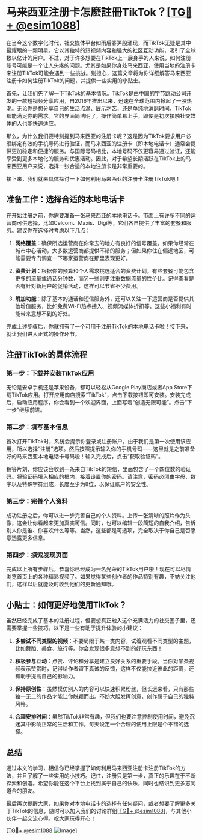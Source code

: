 # 马来西亚注册卡怎麽註冊TikTok？[[TG💪+ @esim1088](https://t.me/s/esim1088)]

在当今这个数字化时代，社交媒体平台如雨后春笋般涌现，而TikTok无疑是其中最耀眼的一颗明星。它以其独特的短视频内容和强大的社区互动功能，吸引了全球数以亿计的用户。不过，对于许多想要在TikTok上一展身手的人来说，如何注册账号可能是一个让人头疼的问题。尤其是如果你身处马来西亚，使用当地的注册卡来注册TikTok可能会遇到一些挑战。别担心，这篇文章将为你详细解答马来西亚注册卡如何注册TikTok的问题，并提供一些实用的小贴士。

首先，让我们先了解一下TikTok的基本情况。TikTok是由中国的字节跳动公司开发的一款短视频分享应用，自2016年推出以来，迅速在全球范围内掀起了一股热潮。无论你是想分享自己的生活点滴、展示才艺，还是单纯地消磨时间，TikTok都能满足你的需求。它的界面简洁明了，操作简单易上手，即使是初次接触社交媒体的人也能快速适应。

那么，为什么我们要特别提到马来西亚的注册卡呢？这是因为TikTok要求用户必须绑定有效的手机号码进行验证，而马来西亚的注册卡（即本地电话卡）通常会提供更加稳定和便捷的服务。与国际号码相比，本地号码不仅更容易通过验证，还能享受到更多本地化的服务和优惠活动。因此，对于希望长期活跃在TikTok上的马来西亚用户来说，选择一张合适的本地注册卡是非常重要的。

接下来，我们就来具体探讨一下如何利用马来西亚的注册卡注册TikTok吧！

## 准备工作：选择合适的本地电话卡

在开始注册之前，你需要准备一张马来西亚的本地电话卡。市面上有许多不同的运营商可供选择，比如Celcom、Maxis、Digi等，它们各自提供了丰富的套餐和服务。建议你在选择时考虑以下几点：

1. **网络覆盖**：确保所选运营商在你常去的地方有良好的信号覆盖。如果你经常在城市中心活动，大多数运营商都提供不错的服务；但如果你住在偏远地区，可能需要专门调查一下哪家运营商在那里表现更好。
   
2. **资费计划**：根据你的预算和个人需求挑选适合的资费计划。有些套餐可能包含更多的流量或通话分钟数，而另一些则更注重数据流量的性价比。记得查看是否有针对新用户的促销活动，这样可以节省不少费用。

3. **附加功能**：除了基本的通话和短信服务外，还可以关注一下运营商是否提供其他增值服务，比如免费Wi-Fi热点接入、视频流媒体折扣等。这些小福利有时能带来意想不到的好处。

完成上述步骤后，你就拥有了一个可用于注册TikTok的本地电话卡啦！接下来，就让我们进入正式的操作环节。

## 注册TikTok的具体流程

### 第一步：下载并安装TikTok应用

无论是安卓手机还是苹果设备，都可以轻松从Google Play商店或者App Store下载TikTok应用。打开应用商店搜索“TikTok”，点击下载按钮即可安装。安装完成后，启动应用程序，你会看到一个欢迎界面，上面写着“创造无限可能”。点击“下一步”继续前进。

### 第二步：填写基本信息

首次打开TikTok时，系统会提示你登录或注册账户。由于我们是第一次使用该应用，所以选择“注册”选项。然后按照提示输入你的手机号码——这里就是之前准备好的马来西亚本地电话卡号码啦！输入完成后，点击“获取验证码”。

稍等片刻，你应该会收到一条来自TikTok的短信，里面包含了一个四位数的验证码。将验证码填入相应的框内，接着设置你的密码。请注意，密码必须由字母、数字以及特殊字符组成，长度至少为8位，以保证账户的安全性。

### 第三步：完善个人资料

成功注册之后，你可以进一步完善自己的个人资料。上传一张清晰的照片作为头像，这会让你看起来更加真实可信。同时，也可以编辑一段简短的自我介绍，告诉别人你是谁、你喜欢什么等等。当然，这些都是可选项，完全取决于你自己是否愿意透露更多信息。

### 第四步：探索发现页面

完成以上所有步骤后，恭喜你已经成为一名光荣的TikTok用户啦！现在可以尽情浏览首页上的各种精彩视频了。如果觉得某些创作者的作品特别有趣，不妨关注他们，这样以后就能及时收到他们的更新通知哦。

## 小贴士：如何更好地使用TikTok？

虽然已经完成了基本的注册过程，但要想真正融入这个充满活力的社交圈子里，还需要掌握一些技巧。以下是一些有助于提升体验的小建议：

1. **多尝试不同类型的视频**：不要局限于某一类内容，试着观看不同类型的主题，比如舞蹈、美食、旅行等。你会发现很多意想不到的好玩东西！

2. **积极参与互动**：点赞、评论和分享是建立良好关系的重要手段。当你对某条视频表示赞赏时，记得给作者留下真诚的反馈，这样不仅能拉近彼此的距离，还有助于提高自己的影响力。

3. **保持原创性**：虽然模仿别人的内容可以快速积累粉丝，但长远来看，只有那些独一无二的作品才能让你脱颖而出。不妨大胆发挥创意，创作属于自己的独特风格。

4. **合理安排时间**：虽然TikTok非常有趣，但我们也要注意控制使用时间，避免沉迷其中影响正常的生活和工作。每天设定一个合理的使用上限是个不错的选择。

## 总结

通过本文的学习，相信你已经掌握了如何利用马来西亚注册卡注册TikTok的方法，并且了解了一些实用的小技巧。记住，注册只是第一步，真正的乐趣在于不断探索和创造。希望你能在这个平台上找到属于自己的快乐，同时也结识到更多志同道合的朋友。

最后再次提醒大家，如果你对本地电话卡的选择有任何疑问，或者想要了解更多关于TikTok的信息，随时可以加入我们的讨论群组[[TG💪+ @esim1088](https://t.me/s/esim1088)]，与其他小伙伴一起交流心得。祝大家玩得开心！

[[TG💪+ @esim1088](https://t.me/s/esim1088) ![Image](https://i.postimg.cc/4NQfJmqS/Snipaste-2025-05-13-00-14-12.png)]